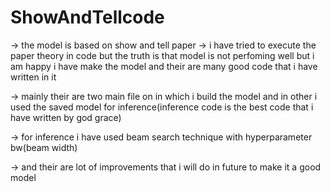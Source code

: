 # ShowAndTellcode


-> the model is based on show and tell paper 
-> i have tried to execute the paper theory in code  but the truth is that model is not perfoming well but i am happy i have make the model and their are many good code that i have written in it

-> mainly their are two main file on in which i build the model and in other i used the saved model for inference(inference code is the best code that i have written by god grace)

-> for inference i have used beam search technique with hyperparameter bw(beam width)

-> and their are lot of improvements that i will do in future to make it a good model
